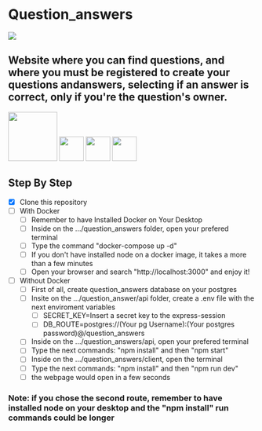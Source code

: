 # Question_answers

<img src="https://www.job-hunt.org/wp-content/uploads/2021/05/Smart-Answers-to-the-21-Most-Common-Interview-Questions-in-2021-2.png"/>

## Website where you can find questions, and where you must be registered to create your questions andanswers, selecting if an answer is correct, only if you're the  question's owner.

<div>
<img src="https://1000marcas.net/wp-content/uploads/2021/06/PostgreSQL-Logo.png" height="100px"/>
<img src="https://www.pngkit.com/png/full/222-2224803_react-redux-react-js-and-redux.png" height="50px"/>
<img src="https://cdn.pixabay.com/photo/2015/04/23/17/41/node-js-736399_960_720.png" height="50px"/>
<img src="https://www.docker.com/sites/default/files/d8/2019-07/Moby-logo.png" height="50px"/>
</div>

## Step By Step

  - [x] Clone this repository
  - [ ] With Docker
    - [ ] Remember to have Installed Docker on Your Desktop
    - [ ] Inside on the .../question_answers folder, open your prefered terminal
    - [ ] Type the command "docker-compose up -d"
    - [ ] If you don't have installed node on a docker image, it takes a more than a few minutes 
    - [ ] Open your browser and search "http://localhost:3000" and enjoy it!
  - [ ] Without Docker 
    - [ ] First of all, create question_answers database on your postgres
    - [ ] Insite on the .../question_answer/api folder, create a .env file with the next enviroment variables 
      - [ ] SECRET_KEY=Insert a secret key to the express-session
      - [ ] DB_ROUTE=postgres://(Your pg Username):(Your postgres password)@/question_answers
    - [ ] Inside on the .../question_answers/api, open your prefered terminal
    - [ ] Type the next commands: "npm install" and then "npm start"
    - [ ] Inside on the .../question_answers/client, open the terminal
    - [ ] Type the next commands: "npm install" and then "npm run dev"
    - [ ] the webpage would open in a few seconds
 
### Note: if you chose the second route, remember to have installed node on your desktop and the "npm install" run commands could be longer 
    
